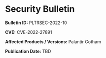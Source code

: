 # Security Bulletin

**Bulletin ID:** PLTRSEC-2022-10

**CVE:** CVE-2022-27891

**Affected Products / Versions:** Palantir Gotham

**Publication Date:** TBD
